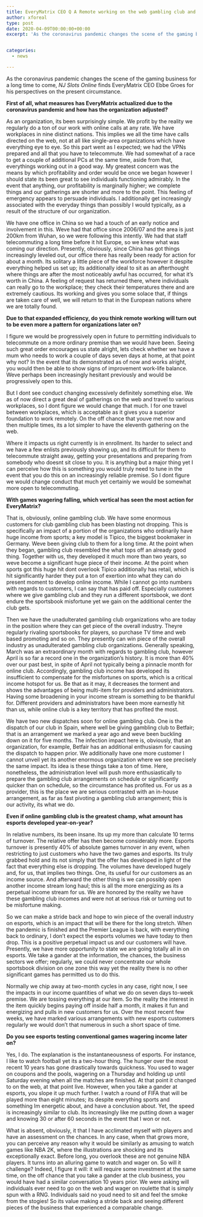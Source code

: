 ```yaml
---
title: EveryMatrix CEO Q A Remote working on the web gambling club and the fate of esports
author: xforeal 
type: post
date: 2020-04-09T00:00:00+00:00
excerpt: 'As the coronavirus pandemic changes the scene of the gaming business for years to come, NJ Slots Online finds EveryMatrix CEO Ebbe Groes for his perspectives on the current situation '


categories:
  - news

---
```

As the coronavirus pandemic changes the scene of the gaming business for a long time to come, _NJ Slots Online_ finds EveryMatrix CEO Ebbe Groes for his perspectives on the present circumstance. 

**First of all, what measures has EveryMatrix actualized due to the coronavirus pandemic and how has the organization adjusted?** 

As an organization, its been surprisingly simple. We profit by the reality we regularly do a ton of our work with online calls at any rate. We have workplaces in nine distinct nations. This implies we all the time have calls directed on the web, not at all like single-area organizations which have everything eye to eye. So this part went as I expected; we had the VPNs prepared and all that you have to telecommute. We had somewhat of a race to get a couple of additional PCs at the same time, aside from that, everythings working out in a good way. My greatest concern was the means by which profitability and order would be once we began however I should state its been great to see individuals functioning admirably. In the event that anything, our profitability is marginally higher; we complete things and our gatherings are shorter and more to the point. This feeling of emergency appears to persuade individuals. I additionally get increasingly associated with the everyday things than possibly I would typically, as a result of the structure of our organization. 

We have one office in China so we had a touch of an early notice and involvement in this. Weve had that office since 2006/07 and the area is just 200km from Wuhan, so we were following this intently. We had that staff telecommuting a long time before it hit Europe, so we knew what was coming our direction. Presently, obviously, since China has got things increasingly leveled out, our office there has really been ready for action for about a month. Its solitary a little piece of the workforce however it despite everything helped us set up; its additionally ideal to sit as an afterthought where things are after the most noticeably awful has occurred, for what it&#8217;s worth in China. A feeling of request has returned there, where individuals can really go to the workplace; they check their temperatures there and are extremely cautious. Its working and gives you some solace that, if things are taken care of well, we will return to that in the European nations where we are totally found. 

**Due to that expanded efficiency, do you think remote working will turn out to be even more a pattern for organizations later on?** 

I figure we would be progressively open in future to permitting individuals to telecommute on a more ordinary premise than we would have been. Seeing such great order encourages us state alright, lets check whether we have a mum who needs to work a couple of days seven days at home, at that point why not? In the event that its demonstrated as of now and works alright, you would then be able to show signs of improvement work-life balance. Weve perhaps been increasingly hesitant previously and would be progressively open to this. 

But I dont see conduct changing excessively definitely something else. We as of now direct a great deal of gatherings on the web and travel to various workplaces, so I dont figure we would change that much. I for one travel between workplaces, which is acceptable as it gives you a superior foundation to work remotely. On the off chance that youve met now and then multiple times, its a lot simpler to have the eleventh gathering on the web. 

Where it impacts us right currently is in enrollment. Its harder to select and we have a few enlists previously showing up, and its difficult for them to telecommute straight away, getting your presentations and preparing from somebody who doesnt sit close to you. It is anything but a major thing yet I can perceive how this is something you would truly need to tune in the event that you do this on an increasingly reliable premise. So I dont figure we would change conduct that much yet certainly we would be somewhat more open to telecommuting. 

**With games wagering falling, which vertical has seen the most action for EveryMatrix?** 

That is, obviously, online gambling club. We have some enormous customers for club gambling club has been blasting not dropping. This is specifically an impact of a portion of the organizations who ordinarily have huge income from sports; a key model is Tipico, the biggest bookmaker in Germany. Weve been giving club to them for a long time. At the point when they began, gambling club resembled the what tops off an already good thing. Together with us, they developed it much more than two years, so weve become a significant huge piece of their income. At the point when sports got this huge hit dont overlook Tipico additionally has retail, which is hit significantly harder they put a ton of exertion into what they can do present moment to develop online income. While I cannot go into numbers with regards to customers, I can say that has paid off. Especially customers where we give gambling club and they run a different sportsbook, we dont endure the sportsbook misfortune yet we gain on the additional center the club gets. 

Then we have the unadulterated gambling club organizations who are today in the position where they can get piece of the overall industry. Theyre regularly rivaling sportsbooks for players, so purchase TV time and web based promoting and so on. They presently can win piece of the overall industry as unadulterated gambling club organizations. Generally speaking, March was an extraordinary month with regards to gambling club, however April is so far a record one in the organization&#8217;s history. It is more than 40&percnt; over our past best, in spite of April not typically being a pinnacle month for online club. Accordingly, gambling club income has developed its insufficient to compensate for the misfortunes on sports, which is a critical income hotspot for us. Be that as it may, it decreases the torment and shows the advantages of being multi-item for providers and administrators. Having some broadening in your income stream is something to be thankful for. Different providers and administrators have been more earnestly hit than us, while online club is a key territory that has profited the most. 

We have two new dispatches soon for online gambling club. One is the dispatch of our club in Spain, where well be giving gambling club to Betfair; that is an arrangement we marked a year ago and weve been buckling down on it for five months. The infection impact here is, obviously, that an organization, for example, Betfair has an additional enthusiasm for causing the dispatch to happen prior. We additionally have one more customer I cannot unveil yet its another enormous organization where we see precisely the same impact. Its idea is these things take a ton of time. Here, nonetheless, the administration level will push more enthusiastically to prepare the gambling club arrangements on schedule or significantly quicker than on schedule, so the circumstance has profited us. For us as a provider, this is the place we are serious contrasted with an in-house arrangement, as far as fast pivoting a gambling club arrangement; this is our activity, its what we do. 

**Even if online gambling club is the greatest champ, what amount has esports developed year-on-year?** 

In relative numbers, its been insane. Its up my more than calculate 10 terms of turnover. The relative offer has then become considerably more. Esports turnover is presently 40&percnt; of absolute games turnover in any event, when restricting to just customers who have the two games and esports. Its truly grabbed hold and its not simply that the offer has developed in light of the fact that everything else is dropping. The volumes have developed hugely and, for us, that implies two things. One, its useful for our customers as an income source. And afterward the other thing is we can possibly open another income stream long haul; this is all the more energizing as its a perpetual income stream for us. We are honored by the reality we have these gambling club incomes and were not at serious risk or turning out to be misfortune making. 

So we can make a stride back and hope to win piece of the overall industry on esports, which is an impact that will be there for the long stretch. When the pandemic is finished and the Premier League is back, with everything back to ordinary, I don&#8217;t expect the esports volumes we have today to then drop. This is a positive perpetual impact us and our customers will have. Presently, we have more opportunity to state we are going totally all in on esports. We take a gander at the information, the chances, the business sectors we offer; regularly, we could never concentrate our whole sportsbook division on one zone this way yet the reality there is no other significant games has permitted us to do this. 

Normally we chip away at two-month cycles in any case, right now, I see the impacts in our income quantities of what we do on seven days to-week premise. We are tossing everything at our item. So the reality the interest in the item quickly begins paying off inside half a month, it makes it fun and energizing and pulls in new customers for us. Over the most recent few weeks, we have marked various arrangements with new esports customers regularly we would don&#8217;t that numerous in such a short space of time. 

**Do you see esports testing conventional games wagering income later on?** 

Yes, I do. The explanation is the instantaneousness of esports. For instance, I like to watch football yet its a two-hour thing. The hunger over the most recent 10 years has gone drastically towards quickness. You used to wager on coupons and the pools, wagering on a Thursday and holding up until Saturday evening when all the matches are finished. At that point it changed to on the web, at that point live. However, when you take a gander at esports, you slope it up much further. I watch a round of FIFA that will be played more than eight minutes; its despite everything sports and something Im energetic about, and have a conclusion about. Yet, the speed is increasingly similar to club. Its increasingly like me putting down a wager and knowing 30 or after 60 seconds in the event that I won or not. 

What is absent, obviously, it that I have acclimated myself with players and have an assessment on the chances. In any case, when that grows more, you can perceive any reason why it would be similarly as amusing to watch games like NBA 2K, where the illustrations are shocking and its exceptionally exact. Before long, you overlook these are not genuine NBA players. It turns into an alluring game to watch and wager on. So will it challenge? Indeed, I figure it will: it will require some investment at the same time, on the off chance that you take a gander at the club business, you would have had a similar conversation 10 years prior. We were asking will individuals ever need to go on the web and wager on roulette that is simply spun with a RNG. Individuals said no youd need to sit and feel the smoke from the stogies! So its value making a stride back and seeing different pieces of the business that experienced a comparable change.